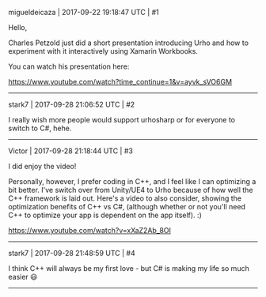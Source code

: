 migueldeicaza | 2017-09-22 19:18:47 UTC | #1

Hello,

Charles Petzold just did a short presentation introducing Urho and how to experiment with it interactively using Xamarin Workbooks.

You can watch his presentation here:

https://www.youtube.com/watch?time_continue=1&v=ayvk_sVO6GM

-------------------------

stark7 | 2017-09-28 21:06:52 UTC | #2

I really wish more people would support urhosharp or for everyone to switch to C#, hehe.

-------------------------

Victor | 2017-09-28 21:18:44 UTC | #3

I did enjoy the video!

Personally, however, I prefer coding in C++, and I feel like I can optimizing a bit better. I've switch over from Unity/UE4 to Urho because of how well the C++ framework is laid out. Here's a video to also consider, showing the optimization benefits of C++ vs C#, (although whether or not you'll need C++ to optimize your app is dependent on the app itself). :)

https://www.youtube.com/watch?v=xXaZ2Ab_8OI

-------------------------

stark7 | 2017-09-28 21:48:59 UTC | #4

I think C++ will always be my first love - but C# is making my life so much easier :smiley:

-------------------------

